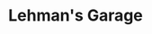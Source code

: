 ---
title: "Lehman's Garage"
url: /minneapolis/lehmans-garage-south-7th-street/
shop: Autowerkstatt
---